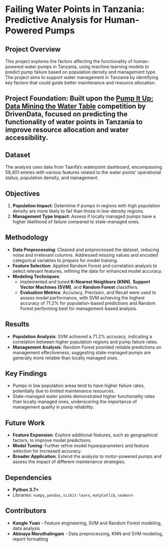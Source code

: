 # Failing Water Points in Tanzania: Predictive Analysis for Human-Powered Pumps

## Project Overview
This project explores the factors affecting the functionality of human-powered water pumps in Tanzania, using machine learning models to predict pump failure based on population density and management type. The project aims to support water management in Tanzania by identifying key factors that could guide better maintenance and resource allocation.

**Project Foundation**: Built upon the [Pump It Up: Data Mining the Water Table](https://www.drivendata.org/competitions/7/pump-it-up-data-mining-the-water-table/) competition by DrivenData, focused on predicting the functionality of water points in Tanzania to improve resource allocation and water accessibility.
- 
## Dataset
The analysis uses data from Taarifa’s waterpoint dashboard, encompassing 59,401 entries with various features related to the water points' operational status, population density, and management. 

## Objectives
1. **Population Impact**: Determine if pumps in regions with high population density are more likely to fail than those in low-density regions.
2. **Management Type Impact**: Assess if locally managed pumps have a higher likelihood of failure compared to state-managed ones.

## Methodology
- **Data Preprocessing**: Cleaned and preprocessed the dataset, reducing noise and irrelevant columns. Addressed missing values and encoded categorical variables to prepare for model training.
- **Feature Selection**: Applied Random Forest and correlation analysis to select relevant features, refining the data for enhanced model accuracy.
- **Modeling Techniques**: 
  - Implemented and tuned **K-Nearest Neighbors (KNN)**, **Support Vector Machines (SVM)**, and **Random Forest** classifiers.
  - **Evaluation Metrics**: Accuracy, Precision, and Recall were used to assess model performance, with SVM achieving the highest accuracy of 71.2% for population-based predictions and Random Forest performing best for management-based analysis.

## Results
- **Population Analysis**: SVM achieved a 71.2% accuracy, indicating a correlation between higher population regions and pump failure rates.
- **Management Analysis**: Random Forest provided reliable predictions on management effectiveness, suggesting state-managed pumps are generally more reliable than locally managed ones.
  
## Key Findings
- Pumps in low population areas tend to have higher failure rates, potentially due to limited maintenance resources.
- State-managed water points demonstrated higher functionality rates than locally managed ones, underscoring the importance of management quality in pump reliability.

## Future Work
- **Feature Expansion**: Explore additional features, such as geographical factors, to improve model predictions.
- **Model Tuning**: Further refine model hyperparameters and feature selection for increased accuracy.
- **Broader Application**: Extend the analysis to motor-powered pumps and assess the impact of different maintenance strategies.

## Dependencies
- **Python 3.7+**
- Libraries: `numpy`, `pandas`, `scikit-learn`, `matplotlib`, `seaborn`

## Contributors
- **Kangle Yuan** - Feature engineering, SVM and Random Forest modeling, data analysis
- **Abinaya Maruthalingam** - Data preprocessing, KNN and SVM modeling, report formatting
